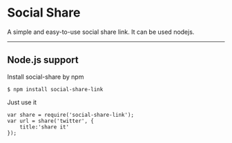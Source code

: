 # Social Share

A simple and easy-to-use social share link. It can be used nodejs.

---


## Node.js support

Install social-share by npm

```
$ npm install social-share-link
```

Just use it

```
var share = require('social-share-link');
var url = share('twitter', {
    title:'share it'
});
```
